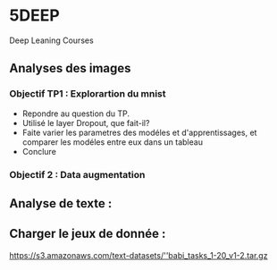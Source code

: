 # 5DEEP
Deep Leaning Courses

## Analyses des images

### Objectif TP1 : Explorartion du mnist

- Repondre au question du TP. 
- Utilisé le layer Dropout, que fait-il?
- Faite varier les parametres des modéles et d'apprentissages, et comparer les modéles entre eux dans un tableau
- Conclure

### Objectif 2 : Data augmentation 



## Analyse de texte :

## Charger le jeux de donnée : 
https://s3.amazonaws.com/text-datasets/''babi_tasks_1-20_v1-2.tar.gz
